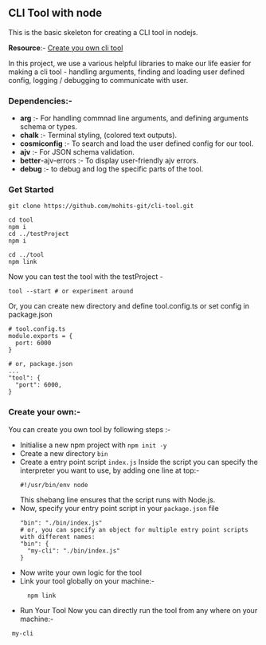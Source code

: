 ## CLI Tool with node

This is the basic skeleton for creating a CLI tool in nodejs.

**Resource**:- [Create you own cli tool](https://citw.dev/tutorial/create-your-own-cli-tool?p=1)

In this project, we use a various helpful libraries to make our life easier for making a cli tool - handling arguments, finding and loading user defined config, logging / debugging to communicate with user.

### Dependencies:-
- **arg** :- For handling commnad line arguments, and defining arguments schema or types.
- **chalk** :- Terminal styling, (colored text outputs).
- **cosmiconfig** :- To search and load the user defined config for our tool.
- **ajv** :- For JSON schema validation.
- **better**-ajv-errors :- To display user-friendly ajv errors.
- **debug** :- to debug and log the specific parts of the tool.

### Get Started 

```
git clone https://github.com/mohits-git/cli-tool.git
```

```
cd tool
npm i
cd ../testProject
npm i
```

```
cd ../tool
npm link
```

Now you can test the tool with the testProject -
```
tool --start # or experiment around
```
Or, you can create new directory and define tool.config.ts or set config in package.json
```
# tool.config.ts
module.exports = {
  port: 6000
}

# or, package.json
...
"tool": {
  "port": 6000,
}
```

### Create your own:-
You can create you own tool by following steps :- 
- Initialise a new npm project with `npm init -y` <br/>
- Create a new directory `bin`
- Create a entry point script `index.js`
  Inside the script you can specify the interpreter you want to use, by adding one line at top:-
  ```
  #!/usr/bin/env node
  ```
  This shebang line ensures that the script runs with Node.js.
- Now, specify your entry point script in your `package.json` file
  ```
  "bin": "./bin/index.js"
  # or, you can specify an object for multiple entry point scripts with different names:
  "bin": {
    "my-cli": "./bin/index.js"
  }
  ```
- Now write your own logic for the tool
- Link your tool globally on your machine:-
  ```
    npm link
  ```
- Run Your Tool
  Now you can directly run the tool from any where on your machine:-
 ```
  my-cli
 ```
